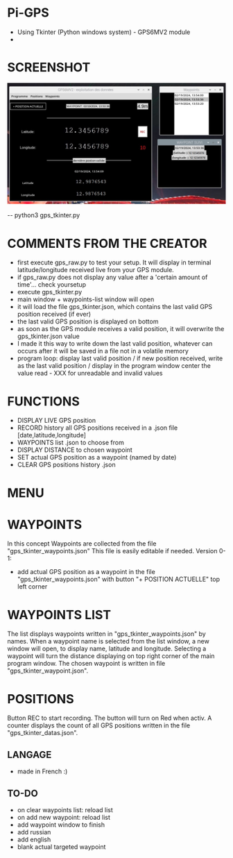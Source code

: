 # Pi-GPS
+ Using Tkinter (Python windows system) - GPS6MV2 module
+ 

# SCREENSHOT
![GPS values have been post-edited. All windows opened, with a waypoint targeted and recording GPS positions is on.](screenshots/GPS-Tkinter-Pi_screenshot_01.jpg)

-- python3 gps_tkinter.py

# COMMENTS FROM THE CREATOR

- first execute gps_raw.py to test your setup. It will display in terminal latitude/longitude received live from your GPS module.
- if gps_raw.py does not display any value after a 'certain amount of time'... check yoursetup
- execute gps_tkinter.py
- main window + waypoints-list window will open
- it will load the file gps_tkinter.json, which contains the last valid GPS position received (if ever)
- the last valid GPS position is displayed on bottom
- as soon as the GPS module receives a valid position, it will overwrite the gps_tkinter.json value
- I made it this way to write down the last valid position, whatever can occurs after it will be saved in a file not in a volatile memory
- program loop: display last valid position / if new position received, write as the last valid position / display in the program window center the value read - XXX for unreadable and invalid values

# FUNCTIONS
- DISPLAY LIVE GPS position
- RECORD history all GPS positions received in a .json file [date,latitude,longitude]
- WAYPOINTS list .json to choose from
- DISPLAY DISTANCE to chosen waypoint
- SET actual GPS position as a waypoint (named by date)
- CLEAR GPS positions history .json

# MENU

# WAYPOINTS
In this concept Waypoints are collected from the file "gps_tkinter_waypoints.json"
This file is easily editable if needed.
Version 0-1:
  - add actual GPS position as a waypoint in the file "gps_tkinter_waypoints.json" with button "+ POSITION ACTUELLE" top left corner

# WAYPOINTS LIST
The list displays waypoints written in "gps_tkinter_waypoints.json" by names.
When a waypoint name is selected from the list window,
a new window will open, to display name, latitude and longitude.
Selecting a waypoint will turn the distance displaying on top right corner of the main program window.
The chosen waypoint is written in file "gps_tkinter_waypoint.json".

# POSITIONS
Button REC to start recording.
The button will turn on Red when activ.
A counter displays the count of all GPS positions written in the file "gps_tkinter_datas.json".

## LANGAGE
- made in French :)

## TO-DO
- on clear waypoints list: reload list
- on add new waypoint: reload list
- add waypoint window to finish
- add russian
- add english
- blank actual targeted waypoint
